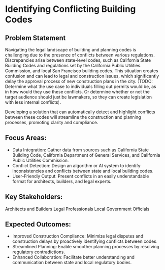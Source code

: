 # Identifying Conflicting Building Codes

## Problem Statement

Navigating the legal landscape of building and planning codes is challenging due to the presence of conflicts between various regulations. Discrepancies arise between state-level codes, such as California State Building Codes and regulations set by the California Public Utilities Commission, and local San Francisco building codes. This situation creates confusion and can lead to legal and construction issues, which significantly delay the approval process of new construction plans in the city. (TODO: Determine what the use case to individuals filling out permits would be, as in how would they use these conflicts. Or determine whether or not the target audience should just be lawmakers, so they can create legislation with less internal conflicts).

Developing a solution that can automatically detect and highlight conflicts between these codes will streamline the construction and planning processes, promoting clarity and compliance.

## Focus Areas:

- Data Integration: Gather data from sources such as California State Building Code, California Department of General Services, and California Public Utilities Commission.
- Conflict Detection: Design an algorithm or AI system to identify inconsistencies and conflicts between state and local building codes.
- User-Friendly Output: Present conflicts in an easily understandable format for architects, builders, and legal experts.

## Key Stakeholders:

Architects and Builders
Legal Professionals
Local Government Officials

## Expected Outcomes:

- Improved Construction Compliance: Minimize legal disputes and construction delays by proactively identifying conflicts between codes.
- Streamlined Planning: Enable smoother planning processes by resolving regulatory contradictions.
- Enhanced Collaboration: Facilitate better understanding and communication between state and local regulatory bodies.
